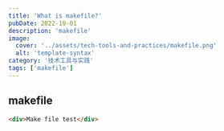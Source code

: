 ```yaml
---
title: 'What is makefile?'
pubDate: 2022-10-01
description: 'makefile'
image:
  cover: '../assets/tech-tools-and-practices/makefile.png'
  alt: 'template-syntax'
category: '技术工具与实践'
tags: ['makefile']
---
```


## makefile

```html
<div>Make file test</div>
```
